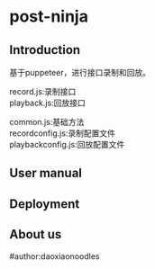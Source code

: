 # post-ninja


## Introduction
基于puppeteer，进行接口录制和回放。

record.js:录制接口  
playback.js:回放接口  

common.js:基础方法  
recordconfig.js:录制配置文件  
playbackconfig.js:回放配置文件  


## User manual

## Deployment

## About us
#author:daoxiaonoodles

